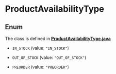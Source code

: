 

# ProductAvailabilityType

## Enum

The class is defined in **[ProductAvailabilityType.java](../../src/main/java/org/openapitools/model/ProductAvailabilityType.java)**


* `IN_STOCK` (value: `"IN_STOCK"`)

* `OUT_OF_STOCK` (value: `"OUT_OF_STOCK"`)

* `PREORDER` (value: `"PREORDER"`)



